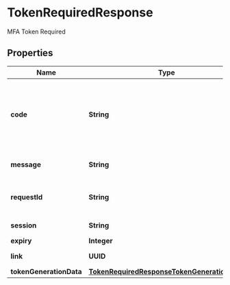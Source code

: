 

# TokenRequiredResponse

MFA Token Required

## Properties

| Name | Type | Description | Notes |
|------------ | ------------- | ------------- | -------------|
|**code** | **String** | A unique error code (&#x60;token_required&#x60;) that allows you to classify and handle the error programmatically.  ℹ️ Check our DevPortal for more information on how to handle &lt;a href&#x3D;\&quot;https://developers.belvo.com/docs/belvo-api-errors#428-token_required\&quot; target&#x3D;\&quot;_blank\&quot;&gt;428 token_required errors&lt;/a&gt;. |  [optional] |
|**message** | **String** | A short description of the error.   For &#x60;token_required&#x60; errors, the description is:      - &#x60;A MFA token is required by the institution to login&#x60;. |  [optional] |
|**requestId** | **String** | A 32-character unique ID of the request (matching a regex pattern of: &#x60;[a-f0-9]{32}&#x60;). Provide this ID when contacting the Belvo support team to accelerate investigations. |  [optional] |
|**session** | **String** | A 32-character unique ID of the login session (matching a regex pattern of: &#x60;[a-f0-9]{32}&#x60;). |  [optional] |
|**expiry** | **Integer** | Session duration time in seconds. |  [optional] |
|**link** | **UUID** | Unique identifier created by Belvo, used to reference the current Link. |  [optional] |
|**tokenGenerationData** | [**TokenRequiredResponseTokenGenerationData**](TokenRequiredResponseTokenGenerationData.md) |  |  [optional] |



